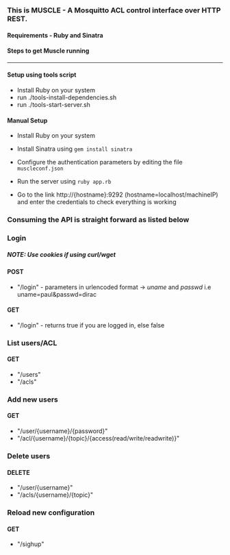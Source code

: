### This is MUSCLE - A Mosquitto ACL control interface over HTTP REST.


#### Requirements - Ruby and Sinatra

#### Steps to get Muscle running
---

#### Setup using tools script
* Install Ruby on your system
* run ./tools-install-dependencies.sh
* run ./tools-start-server.sh

#### Manual Setup
* Install Ruby on your system
* Install Sinatra using `gem install sinatra`
* Configure the authentication parameters by editing the file `muscleconf.json`
* Run the server using `ruby app.rb`

* Go to the link http://{hostname}:9292 (hostname=localhost/machineIP) and enter the credentials to check everything is working

### Consuming the API is straight forward as listed below	


### Login 
##### NOTE: Use cookies if using curl/wget
#### POST
* "/login" - parameters in urlencoded format -> *uname* and *passwd* i.e uname=paul&passwd=dirac

#### GET
* "/login" - returns true if you are logged in, else false


### List users/ACL
#### GET	
* 	"/users"
* 	"/acls"

### Add new users
#### GET	
* 	"/user/{username}/{password}"
* 	"/acl/{username}/{topic}/{access(read/write/readwrite)}"

### Delete users
#### DELETE	
* 	"/user/{username}"
* 	"/acls/{username}/{topic}"

### Reload new configuration
#### GET	
* 	"/sighup"



